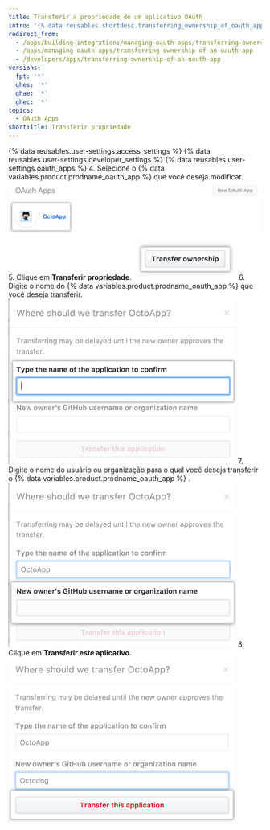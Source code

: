 ```yaml
---
title: Transferir a propriedade de um aplicativo OAuth
intro: '{% data reusables.shortdesc.transferring_ownership_of_oauth_apps %}'
redirect_from:
  - /apps/building-integrations/managing-oauth-apps/transferring-ownership-of-an-oauth-app/
  - /apps/managing-oauth-apps/transferring-ownership-of-an-oauth-app
  - /developers/apps/transferring-ownership-of-an-oauth-app
versions:
  fpt: '*'
  ghes: '*'
  ghae: '*'
  ghec: '*'
topics:
  - OAuth Apps
shortTitle: Transferir propriedade
---
```


{% data reusables.user-settings.access_settings %}
{% data reusables.user-settings.developer_settings %}
{% data reusables.user-settings.oauth_apps %}
4. Selecione o {% data variables.product.prodname_oauth_app %} que você deseja modificar. ![Seleção de aplicativo](/assets/images/oauth-apps/oauth_apps_choose_app_post2dot12.png)
5. Clique em **Transferir propriedade**. ![Botão para transferir a propriedade](/assets/images/oauth-apps/oauth_apps_transfer_ownership.png)
6. Digite o nome do {% data variables.product.prodname_oauth_app %} que você deseja transferir. ![Campo para inserir o nome do aplicativo a ser transferido](/assets/images/oauth-apps/oauth_apps_transfer_oauth_name.png)
7. Digite o nome do usuário ou organização para o qual você deseja transferir o {% data variables.product.prodname_oauth_app %} . ![Campo para inserir o usuário ou organização para o qual transferir](/assets/images/oauth-apps/oauth_apps_transfer_new_owner.png)
8. Clique em **Transferir este aplicativo**. ![Botão para transferir o aplicativo](/assets/images/oauth-apps/oauth_apps_transfer_application.png)

